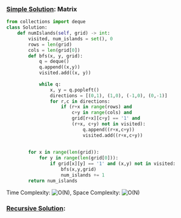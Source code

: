 ### [Simple Solution](/Graph/NumberOfIslands/basic_sol.py): Matrix

```python
from collections import deque
class Solution:
    def numIslands(self, grid) -> int:
        visited, num_islands = set(), 0
        rows = len(grid)
        cols = len(grid[0])
        def bfs(x, y, grid):
            q = deque()
            q.append((x,y))
            visited.add((x, y))
            
            while q:
                x, y = q.popleft()
                directions = [(0,1), (1,0), (-1,0), (0,-1)]
                for r,c in directions:
                    if (r+x in range(rows) and 
                        c+y in range(cols) and 
                        grid[r+x][c+y] == '1' and 
                        (r+x, c+y) not in visited):
                            q.append((r+x,c+y))
                            visited.add((r+x,c+y))
            
        
        for x in range(len(grid)):
            for y in range(len(grid[0])):
                if grid[x][y] == '1' and (x,y) not in visited:
                    bfs(x,y,grid)
                    num_islands += 1
        return num_islands
```

Time Complexity: ![O(N)](<https://latex.codecogs.com/svg.image?\inline&space;O(N)>), 
Space Complexity: ![O(N)](<https://latex.codecogs.com/svg.image?\inline&space;O(N)>)


### [Recursive Solution](/Graph/NumberOfIslands/recursive_sol.py):


